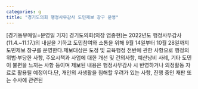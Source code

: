 ```yaml
---
categories: g
title: "경기도의회 행정사무감사 도민제보 창구 운영"
---
```

[경기동부매일=문영일 기자] 경기도의회(의장 염종현)는 2022년도 행정사무감사(11.4.~11.17.)의 내실을 기하고 도민참여와 소통을 위해 9월 14일부터 10월 28일까지 도민제보 창구를 운영한다.제보대상은 도정 및 교육행정 전반에 관한 사항으로 행정의 위법‧부당한 사항, 주요시책과 사업에 대한 개선 및 건의사항, 예산낭비 사례, 기타 도민이 불편을 느끼는 사항 등이며 제보된 내용은 행정사무감사 시 반영하거나 의정활동 자료로 활용될 예정이다.단, 개인의 사생활을 침해할 우려가 있는 사항, 진행 중인 재판 또는 수사에 관련된